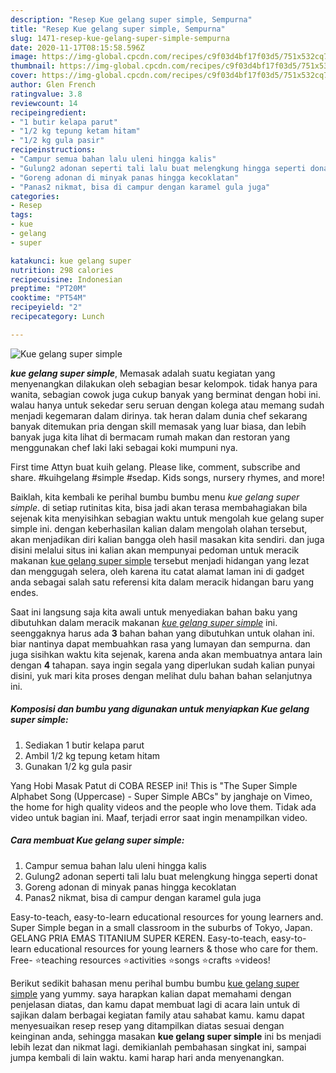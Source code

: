 ```yaml
---
description: "Resep Kue gelang super simple, Sempurna"
title: "Resep Kue gelang super simple, Sempurna"
slug: 1471-resep-kue-gelang-super-simple-sempurna
date: 2020-11-17T08:15:58.596Z
image: https://img-global.cpcdn.com/recipes/c9f03d4bf17f03d5/751x532cq70/kue-gelang-super-simple-foto-resep-utama.jpg
thumbnail: https://img-global.cpcdn.com/recipes/c9f03d4bf17f03d5/751x532cq70/kue-gelang-super-simple-foto-resep-utama.jpg
cover: https://img-global.cpcdn.com/recipes/c9f03d4bf17f03d5/751x532cq70/kue-gelang-super-simple-foto-resep-utama.jpg
author: Glen French
ratingvalue: 3.8
reviewcount: 14
recipeingredient:
- "1 butir kelapa parut"
- "1/2 kg tepung ketam hitam"
- "1/2 kg gula pasir"
recipeinstructions:
- "Campur semua bahan lalu uleni hingga kalis"
- "Gulung2 adonan seperti tali lalu buat melengkung hingga seperti donat"
- "Goreng adonan di minyak panas hingga kecoklatan"
- "Panas2 nikmat, bisa di campur dengan karamel gula juga"
categories:
- Resep
tags:
- kue
- gelang
- super

katakunci: kue gelang super 
nutrition: 298 calories
recipecuisine: Indonesian
preptime: "PT20M"
cooktime: "PT54M"
recipeyield: "2"
recipecategory: Lunch

---
```



![Kue gelang super simple](https://img-global.cpcdn.com/recipes/c9f03d4bf17f03d5/751x532cq70/kue-gelang-super-simple-foto-resep-utama.jpg)

<b><i>kue gelang super simple</i></b>, Memasak adalah suatu kegiatan yang menyenangkan dilakukan oleh sebagian besar kelompok. tidak hanya para wanita, sebagian cowok juga cukup banyak yang berminat dengan hobi ini. walau hanya untuk sekedar seru seruan dengan kolega atau memang sudah menjadi kegemaran dalam dirinya. tak heran dalam dunia chef sekarang banyak ditemukan pria dengan skill memasak yang luar biasa, dan lebih banyak juga kita lihat di bermacam rumah makan dan restoran yang menggunakan chef laki laki sebagai koki mumpuni nya.

First time Attyn buat kuih gelang. Please like, comment, subscribe and share. #kuihgelang #simple #sedap. Kids songs, nursery rhymes, and more!

Baiklah, kita kembali ke perihal bumbu bumbu menu <i>kue gelang super simple</i>. di setiap rutinitas kita, bisa jadi akan terasa membahagiakan bila sejenak kita menyisihkan sebagian waktu untuk mengolah kue gelang super simple ini. dengan keberhasilan kalian dalam mengolah olahan tersebut, akan menjadikan diri kalian bangga oleh hasil masakan kita sendiri. dan juga disini melalui situs ini kalian akan mempunyai pedoman untuk meracik makanan <u>kue gelang super simple</u> tersebut menjadi hidangan yang lezat dan menggugah selera, oleh karena itu catat alamat laman ini di gadget anda sebagai salah satu referensi kita dalam meracik hidangan baru yang endes.


Saat ini langsung saja kita awali untuk menyediakan bahan baku yang dibutuhkan dalam meracik makanan <u><i>kue gelang super simple</i></u> ini. seenggaknya harus ada <b>3</b> bahan bahan yang dibutuhkan untuk olahan ini. biar nantinya dapat membuahkan rasa yang lumayan dan sempurna. dan juga sisihkan waktu kita sejenak, karena anda akan membuatnya antara lain dengan <b>4</b> tahapan. saya ingin segala yang diperlukan sudah kalian punyai disini, yuk mari kita proses dengan melihat dulu bahan bahan selanjutnya ini.

<!--inarticleads1-->

##### Komposisi dan bumbu yang digunakan untuk menyiapkan Kue gelang super simple:

1. Sediakan 1 butir kelapa parut
1. Ambil 1/2 kg tepung ketam hitam
1. Gunakan 1/2 kg gula pasir


Yang Hobi Masak Patut di COBA RESEP ini! This is &#34;The Super Simple Alphabet Song (Uppercase) - Super Simple ABCs&#34; by janghaje on Vimeo, the home for high quality videos and the people who love them. Tidak ada video untuk bagian ini. Maaf, terjadi error saat ingin menampilkan video. 

<!--inarticleads2-->

##### Cara membuat Kue gelang super simple:

1. Campur semua bahan lalu uleni hingga kalis
1. Gulung2 adonan seperti tali lalu buat melengkung hingga seperti donat
1. Goreng adonan di minyak panas hingga kecoklatan
1. Panas2 nikmat, bisa di campur dengan karamel gula juga


Easy-to-teach, easy-to-learn educational resources for young learners and. Super Simple began in a small classroom in the suburbs of Tokyo, Japan. GELANG PRIA EMAS TITANIUM SUPER KEREN. Easy-to-teach, easy-to-learn educational resources for young learners &amp; those who care for them. Free- ⭐️teaching resources ⭐️activities ⭐️songs ⭐️crafts ⭐️videos! 

Berikut sedikit bahasan menu perihal bumbu bumbu <u>kue gelang super simple</u> yang yummy. saya harapkan kalian dapat memahami dengan penjelasan diatas, dan kamu dapat membuat lagi di acara lain untuk di sajikan dalam berbagai kegiatan family atau sahabat kamu. kamu dapat menyesuaikan resep resep yang ditampilkan diatas sesuai dengan keinginan anda, sehingga masakan <b>kue gelang super simple</b> ini bs menjadi lebih lezat dan nikmat lagi. demikianlah pembahasan singkat ini, sampai jumpa kembali di lain waktu. kami harap hari anda menyenangkan.
